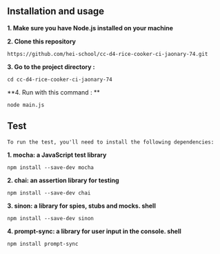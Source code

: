 ## Installation and usage

**1. Make sure you have Node.js installed on your machine**

**2. Clone this repository**

    https://github.com/hei-school/cc-d4-rice-cooker-ci-jaonary-74.git

**3. Go to the project directory :**

    cd cc-d4-rice-cooker-ci-jaonary-74

**4. Run with this command : **

    node main.js

## Test
`To run the test, you'll need to install the following dependencies:
`

**1. mocha: a JavaScript test library**

    npm install --save-dev mocha

**2. chai: an assertion library for testing**

    npm install --save-dev chai

**3. sinon: a library for spies, stubs and mocks.
shell**

    npm install --save-dev sinon

**4. prompt-sync: a library for user input in the console.
shell**

    npm install prompt-sync